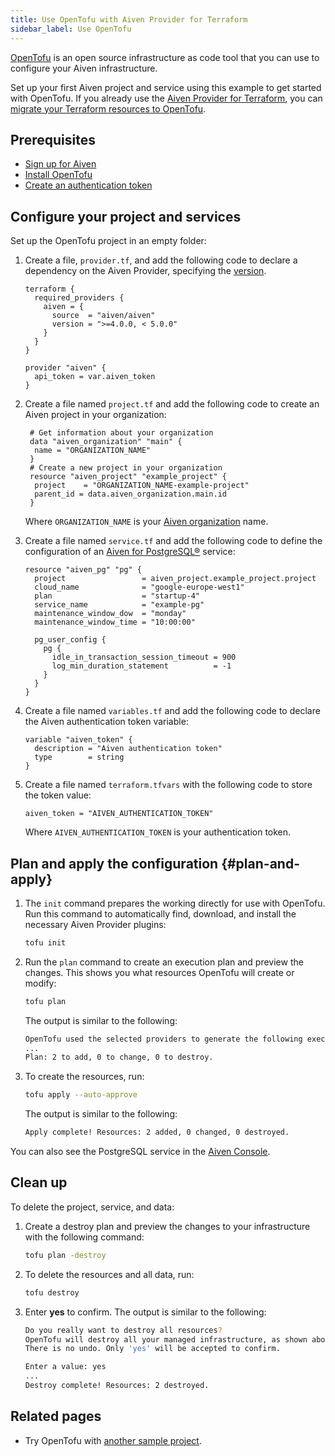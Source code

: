 ```yaml
---
title: Use OpenTofu with Aiven Provider for Terraform
sidebar_label: Use OpenTofu
---
```


[OpenTofu](https://opentofu.org/) is an open source infrastructure as code tool that you can use to configure your Aiven infrastructure.

Set up your first Aiven project and service using this example to get started with
OpenTofu. If you already use the [Aiven Provider for Terraform](/docs/tools/terraform.md),
you can [migrate your Terraform resources to OpenTofu](https://opentofu.org/docs/intro/migration/).

## Prerequisites

-   [Sign up for
    Aiven](https://console.aiven.io/signup?utm_source=github&utm_medium=organic&utm_campaign=devportal&utm_content=repo)
-   [Install OpenTofu](https://opentofu.org/docs/intro/install/)
-   [Create an authentication
    token](https://docs.aiven.io/docs/platform/howto/create_authentication_token.html)

## Configure your project and services

Set up the OpenTofu project in an empty folder:

1.  Create a file, `provider.tf`, and add the following code to declare a dependency
    on the Aiven Provider, specifying the
    [version](https://registry.terraform.io/providers/aiven/aiven/latest).

    ```hcl
    terraform {
      required_providers {
        aiven = {
          source  = "aiven/aiven"
          version = ">=4.0.0, < 5.0.0"
        }
      }
    }

    provider "aiven" {
      api_token = var.aiven_token
    }
    ```

1.  Create a file named `project.tf` and add the following code to create an Aiven project
    in your organization:

    ```hcl
     # Get information about your organization
     data "aiven_organization" "main" {
      name = "ORGANIZATION_NAME"
     }
     # Create a new project in your organization
     resource "aiven_project" "example_project" {
      project    = "ORGANIZATION_NAME-example-project"
      parent_id = data.aiven_organization.main.id
     }
    ```

    Where `ORGANIZATION_NAME` is your
    [Aiven organization](/docs/platform/concepts/orgs-units-projects) name.

1.  Create a file named `service.tf` and add the following code to define the configuration
    of an [Aiven for PostgreSQL®](/docs/products/postgresql) service:

    ```hcl
    resource "aiven_pg" "pg" {
      project                 = aiven_project.example_project.project
      cloud_name              = "google-europe-west1"
      plan                    = "startup-4"
      service_name            = "example-pg"
      maintenance_window_dow  = "monday"
      maintenance_window_time = "10:00:00"

      pg_user_config {
        pg {
          idle_in_transaction_session_timeout = 900
          log_min_duration_statement          = -1
        }
      }
    }
    ```

1.  Create a file named `variables.tf` and add the following code to declare the Aiven
    authentication token variable:

    ```hcl
    variable "aiven_token" {
      description = "Aiven authentication token"
      type        = string
    }
    ```

1.  Create a file named `terraform.tfvars` with the following code to store the
    token value:

    ```hcl
    aiven_token = "AIVEN_AUTHENTICATION_TOKEN"
    ```

    Where `AIVEN_AUTHENTICATION_TOKEN` is your authentication token.

## Plan and apply the configuration {#plan-and-apply}

1.  The `init` command prepares the working directly for use with
    OpenTofu. Run this command to automatically find, download, and
    install the necessary Aiven Provider plugins:

    ```bash
    tofu init
    ```

1.  Run the `plan` command to create an execution plan and preview the
    changes. This shows you what resources OpenTofu will create or modify:

    ```bash
    tofu plan
    ```

    The output is similar to the following:

    ```bash
    OpenTofu used the selected providers to generate the following execution plan.
    ...
    Plan: 2 to add, 0 to change, 0 to destroy.
    ```

1.  To create the resources, run:

    ```bash
    tofu apply --auto-approve
    ```

    The output is similar to the following:

    ```bash
    Apply complete! Resources: 2 added, 0 changed, 0 destroyed.
    ```

You can also see the PostgreSQL service in the [Aiven Console](https://console.aiven.io).

## Clean up

To delete the project, service, and data:

1.  Create a destroy plan and preview the changes to your infrastructure
    with the following command:

    ```bash
    tofu plan -destroy
    ```

1.  To delete the resources and all data, run:

    ```bash
    tofu destroy
    ```

1.  Enter **yes** to confirm. The output is similar to the following:

    ```bash
    Do you really want to destroy all resources?
    OpenTofu will destroy all your managed infrastructure, as shown above.
    There is no undo. Only 'yes' will be accepted to confirm.

    Enter a value: yes
    ...
    Destroy complete! Resources: 2 destroyed.
    ```

## Related pages

-   Try OpenTofu with [another sample
    project](https://github.com/aiven/terraform-provider-aiven/blob/main/sample_project/sample.tf).
